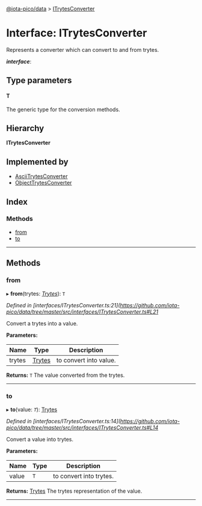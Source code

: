 [@iota-pico/data](../README.md) > [ITrytesConverter](../interfaces/itrytesconverter.md)

# Interface: ITrytesConverter

Represents a converter which can convert to and from trytes.

*__interface__*: 

## Type parameters
#### T 

The generic type for the conversion methods.

## Hierarchy

**ITrytesConverter**

## Implemented by

* [AsciiTrytesConverter](../classes/asciitrytesconverter.md)
* [ObjectTrytesConverter](../classes/objecttrytesconverter.md)

## Index

### Methods

* [from](itrytesconverter.md#from)
* [to](itrytesconverter.md#to)

---

## Methods

<a id="from"></a>

###  from

▸ **from**(trytes: *[Trytes](../classes/trytes.md)*): `T`

*Defined in [interfaces/ITrytesConverter.ts:21](https://github.com/iota-pico/data/tree/master/src/interfaces/ITrytesConverter.ts#L21*

Convert a trytes into a value.

**Parameters:**

| Name | Type | Description |
| ------ | ------ | ------ |
| trytes | [Trytes](../classes/trytes.md) |  to convert into value. |

**Returns:** `T`
The value converted from the trytes.

___
<a id="to"></a>

###  to

▸ **to**(value: *`T`*): [Trytes](../classes/trytes.md)

*Defined in [interfaces/ITrytesConverter.ts:14](https://github.com/iota-pico/data/tree/master/src/interfaces/ITrytesConverter.ts#L14*

Convert a value into trytes.

**Parameters:**

| Name | Type | Description |
| ------ | ------ | ------ |
| value | `T` |  to convert into trytes. |

**Returns:** [Trytes](../classes/trytes.md)
The trytes representation of the value.

___

